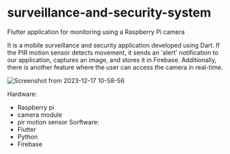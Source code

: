 # surveillance-and-security-system
Flutter application for monitoring using a Raspberry Pi camera

It is a mobile surveillance and security application developed using Dart.
If the PIR motion sensor detects movement, it sends an 'alert' notification to our application, captures an image, and stores it in Firebase. 
Additionally, there is another feature where the user can access the camera in real-time.

![Screenshot from 2023-12-17 10-58-56](https://github.com/hadilaff/surveillance-and-security-system/assets/58861613/0a932d4e-da6b-4973-9fd2-2a67b8f9eb3a)



Hardware:
- Raspberry pi
- camera module
- pir motion sensor
Sorftware:
- Flutter
- Python
- Firebase

